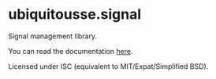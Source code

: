 # ubiquitousse.signal

Signal management library.

You can read the documentation [here](https://reuh.github.io/ubiquitousse/modules/signal.html).

Licensed under ISC (equivalent to MIT/Expat/Simplified BSD).
